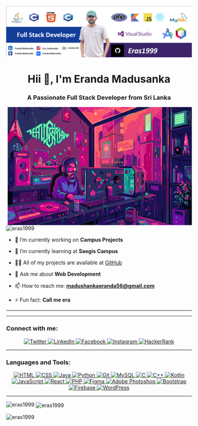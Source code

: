 <div align="center">
  <img src="https://github.com/eras1999/eras1999/blob/main/bannerera2.PNG" alt="Banner Image">
</div>


<h1 align="center">Hii 👋, I'm Eranda Madusanka</h1>
<h3 align="center">A Passionate Full Stack Developer from Sri Lanka</h3>



<img align="right" alt="Coding" width="500" height="320" src="https://github.com/eras1999/eras1999/blob/main/a.gif">


<p align="left">
  <img src="https://komarev.com/ghpvc/?username=eras1999&label=Profile%20views&color=0e75b6&style=flat" alt="eras1999" />
</p>

- 🔭 I’m currently working on **Campus Projects**

- 🌱 I’m currently learning at **Saegis Campus**

- 👨‍💻 All of my projects are available at [GitHub](https://github.com/eras1999)

- 💬 Ask me about **Web Development**

- 📫 How to reach me: **madushankaeranda56@gmail.com**

- ⚡ Fun fact: **Call me era**

---



---

<h3 align="left">Connect with me:</h3>
<p align="center">
  <a href="https://twitter.com/@erandamadu" target="_blank">
    <img src="https://img.shields.io/badge/Twitter-1DA1F2?style=for-the-badge&logo=twitter&logoColor=white" alt="Twitter">
  </a>
  <a href="https://linkedin.com/in/eranda-madusanka" target="_blank">
    <img src="https://img.shields.io/badge/LinkedIn-0077B5?style=for-the-badge&logo=linkedin&logoColor=white" alt="LinkedIn">
  </a>
  <a href="https://fb.com/eranda madusanka" target="_blank">
    <img src="https://img.shields.io/badge/Facebook-1877F2?style=for-the-badge&logo=facebook&logoColor=white" alt="Facebook">
  </a>
  <a href="https://instagram.com/era_madusanka" target="_blank">
    <img src="https://img.shields.io/badge/Instagram-E4405F?style=for-the-badge&logo=instagram&logoColor=white" alt="Instagram">
  </a>
  <a href="https://www.hackerrank.com/madushankaerand1" target="_blank">
    <img src="https://img.shields.io/badge/Hackerrank-2EC866?style=for-the-badge&logo=hackerrank&logoColor=white" alt="HackerRank">
  </a>
</p>

---

<h3 align="left">Languages and Tools:</h3>
<p align="center">
  <a href="https://www.w3.org/html/" target="_blank">
    <img src="https://img.shields.io/badge/HTML5-E34F26?style=for-the-badge&logo=html5&logoColor=white" alt="HTML">
  </a>
  <a href="https://www.w3schools.com/css/" target="_blank">
    <img src="https://img.shields.io/badge/CSS3-1572B6?style=for-the-badge&logo=css3&logoColor=white" alt="CSS">
  </a>
  <a href="https://www.java.com" target="_blank">
    <img src="https://img.shields.io/badge/Java-007396?style=for-the-badge&logo=java&logoColor=white" alt="Java">
  </a>
  <a href="https://www.python.org" target="_blank">
    <img src="https://img.shields.io/badge/Python-3776AB?style=for-the-badge&logo=python&logoColor=white" alt="Python">
  </a>
  <a href="https://git-scm.com/" target="_blank">
    <img src="https://img.shields.io/badge/Git-F05032?style=for-the-badge&logo=git&logoColor=white" alt="Git">
  </a>
  <a href="https://www.mysql.com/" target="_blank">
    <img src="https://img.shields.io/badge/MySQL-4479A1?style=for-the-badge&logo=mysql&logoColor=white" alt="MySQL">
  </a>
  <a href="https://devdocs.io/c/" target="_blank">
    <img src="https://img.shields.io/badge/C-00599C?style=for-the-badge&logo=c&logoColor=white" alt="C">
  </a>
  <a href="https://isocpp.org/" target="_blank">
    <img src="https://img.shields.io/badge/C++-00599C?style=for-the-badge&logo=cplusplus&logoColor=white" alt="C++">
  </a>
  <a href="https://kotlinlang.org/" target="_blank">
    <img src="https://img.shields.io/badge/Kotlin-0095D5?style=for-the-badge&logo=kotlin&logoColor=white" alt="Kotlin">
  </a>
  <a href="https://developer.mozilla.org/en-US/docs/Web/JavaScript" target="_blank">
    <img src="https://img.shields.io/badge/JavaScript-F7DF1E?style=for-the-badge&logo=javascript&logoColor=black" alt="JavaScript">
  </a>
  <a href="https://reactjs.org/" target="_blank">
    <img src="https://img.shields.io/badge/React-61DAFB?style=for-the-badge&logo=react&logoColor=black" alt="React">
  </a>
  <a href="https://www.php.net/" target="_blank">
    <img src="https://img.shields.io/badge/PHP-777BB4?style=for-the-badge&logo=php&logoColor=white" alt="PHP">
  </a>
  <a href="https://www.figma.com/" target="_blank">
    <img src="https://img.shields.io/badge/Figma-F24E1E?style=for-the-badge&logo=figma&logoColor=white" alt="Figma">
  </a>
  <a href="https://www.adobe.com/products/photoshop.html" target="_blank">
    <img src="https://img.shields.io/badge/Adobe%20Photoshop-31A8FF?style=for-the-badge&logo=adobephotoshop&logoColor=white" alt="Adobe Photoshop">
  </a>
  <a href="https://getbootstrap.com/" target="_blank">
    <img src="https://img.shields.io/badge/Bootstrap-563D7C?style=for-the-badge&logo=bootstrap&logoColor=white" alt="Bootstrap">
  </a>
  <a href="https://firebase.google.com/" target="_blank">
    <img src="https://img.shields.io/badge/Firebase-FFCA28?style=for-the-badge&logo=firebase&logoColor=black" alt="Firebase">
  </a>
   <a href="https://wordpress.org/" target="_blank">
    <img src="https://img.shields.io/badge/WordPress-21759B?style=for-the-badge&logo=wordpress&logoColor=white" alt="WordPress">
  </a>
</p>

 
</p>

---

<p><img align="left" src="https://github-readme-stats.vercel.app/api/top-langs?username=eras1999&show_icons=true&locale=en&layout=compact" alt="eras1999" /></p>

<p>&nbsp;<img align="center" src="https://github-readme-stats.vercel.app/api?username=eras1999&show_icons=true&locale=en" alt="eras1999" /></p>

<p><img align="center" src="https://github-readme-streak-stats.herokuapp.com/?user=eras1999&" alt="eras1999" /></p>
